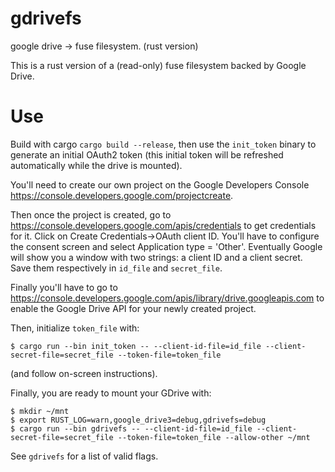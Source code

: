 # gdrivefs
google drive -> fuse filesystem. (rust version)

This is a rust version of a (read-only) fuse filesystem backed by Google Drive.

# Use

Build with cargo `cargo build --release`, then use the `init_token` binary to
generate an initial OAuth2 token (this initial token will be refreshed
automatically while the drive is mounted).

You'll need to create our own project on the Google Developers Console
https://console.developers.google.com/projectcreate.

Then once the project is created, go to
https://console.developers.google.com/apis/credentials to get credentials for
it. Click on Create Credentials→OAuth client ID. You'll have to configure the
consent screen and select Application type = 'Other'. Eventually Google will
show you a window with two strings: a client ID and a client secret. Save them
respectively in `id_file` and `secret_file`.

Finally you'll have to go to
https://console.developers.google.com/apis/library/drive.googleapis.com to
enable the Google Drive API for your newly created project.

Then, initialize `token_file` with:

```
$ cargo run --bin init_token -- --client-id-file=id_file --client-secret-file=secret_file --token-file=token_file
```

(and follow on-screen instructions).

Finally, you are ready to mount your GDrive with:

```
$ mkdir ~/mnt
$ export RUST_LOG=warn,google_drive3=debug,gdrivefs=debug
$ cargo run --bin gdrivefs -- --client-id-file=id_file --client-secret-file=secret_file --token-file=token_file --allow-other ~/mnt
```

See `gdrivefs` for a list of valid flags.
